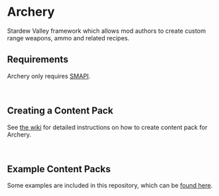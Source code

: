 # Archery
Stardew Valley framework which allows mod authors to create custom range weapons, ammo and related recipes.
 
## Requirements
Archery only requires [SMAPI](https://smapi.io/).

&nbsp;
## Creating a Content Pack
See [the wiki](https://github.com/Floogen/Archery/wiki) for detailed instructions on how to create content pack for Archery.

&nbsp;
## Example Content Packs
Some examples are included in this repository, which can be [found here](https://github.com/Floogen/Archery/tree/development/Archery/Examples).
